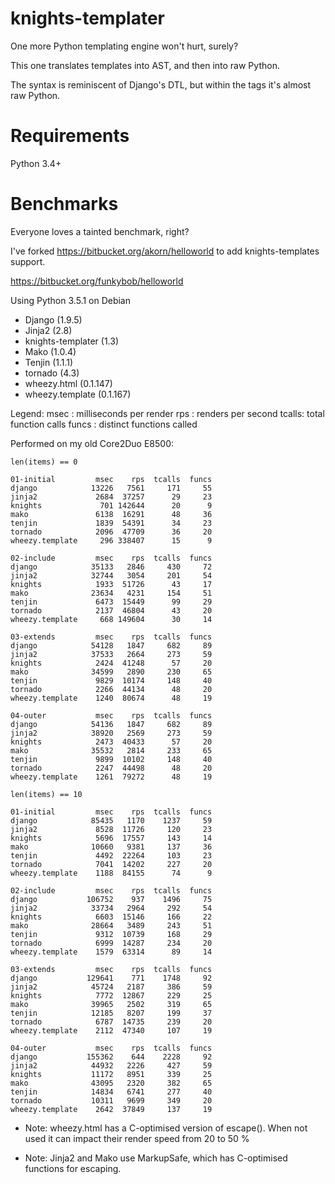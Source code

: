 # knights-templater
One more Python templating engine won't hurt, surely?

This one translates templates into AST, and then into raw Python.

The syntax is reminiscent of Django's DTL, but within the tags it's almost raw
Python.

# Requirements

Python 3.4+

# Benchmarks

Everyone loves a tainted benchmark, right?

I've forked https://bitbucket.org/akorn/helloworld to add knights-templates
support.

https://bitbucket.org/funkybob/helloworld

Using Python 3.5.1 on Debian

- Django (1.9.5)
- Jinja2 (2.8)
- knights-templater (1.3)
- Mako (1.0.4)
- Tenjin (1.1.1)
- tornado (4.3)
- wheezy.html (0.1.147)
- wheezy.template (0.1.167)

Legend:
    msec  : milliseconds per render
    rps   : renders per second
    tcalls: total function calls
    funcs : distinct functions called

Performed on my old Core2Duo E8500:

    len(items) == 0

    01-initial         msec    rps  tcalls  funcs
    django            13226   7561     171     55
    jinja2             2684  37257      29     23
    knights             701 142644      20      9
    mako               6138  16291      48     36
    tenjin             1839  54391      34     23
    tornado            2096  47709      36     20
    wheezy.template     296 338407      15      9

    02-include         msec    rps  tcalls  funcs
    django            35133   2846     430     72
    jinja2            32744   3054     201     54
    knights            1933  51726      43     17
    mako              23634   4231     154     51
    tenjin             6473  15449      99     29
    tornado            2137  46804      43     20
    wheezy.template     668 149604      30     14

    03-extends         msec    rps  tcalls  funcs
    django            54128   1847     682     89
    jinja2            37533   2664     273     59
    knights            2424  41248      57     20
    mako              34599   2890     230     65
    tenjin             9829  10174     148     40
    tornado            2266  44134      48     20
    wheezy.template    1240  80674      48     19

    04-outer           msec    rps  tcalls  funcs
    django            54136   1847     682     89
    jinja2            38920   2569     273     59
    knights            2473  40433      57     20
    mako              35532   2814     233     65
    tenjin             9899  10102     148     40
    tornado            2247  44498      48     20
    wheezy.template    1261  79272      48     19

    len(items) == 10

    01-initial         msec    rps  tcalls  funcs
    django            85435   1170    1237     59
    jinja2             8528  11726     120     23
    knights            5696  17557     143     14
    mako              10660   9381     137     36
    tenjin             4492  22264     103     23
    tornado            7041  14202     227     20
    wheezy.template    1188  84155      74      9

    02-include         msec    rps  tcalls  funcs
    django           106752    937    1496     75
    jinja2            33734   2964     292     54
    knights            6603  15146     166     22
    mako              28664   3489     243     51
    tenjin             9312  10739     168     29
    tornado            6999  14287     234     20
    wheezy.template    1579  63314      89     14

    03-extends         msec    rps  tcalls  funcs
    django           129641    771    1748     92
    jinja2            45724   2187     386     59
    knights            7772  12867     229     25
    mako              39965   2502     319     65
    tenjin            12185   8207     199     37
    tornado            6787  14735     239     20
    wheezy.template    2112  47340     107     19

    04-outer           msec    rps  tcalls  funcs
    django           155362    644    2228     92
    jinja2            44932   2226     427     59
    knights           11172   8951     339     25
    mako              43095   2320     382     65
    tenjin            14834   6741     277     40
    tornado           10311   9699     349     20
    wheezy.template    2642  37849     137     19


* Note: wheezy.html has a C-optimised version of escape().
  When not used it can impact their render speed from 20 to 50 %

* Note: Jinja2 and Mako use MarkupSafe, which has C-optimised functions for
  escaping.
